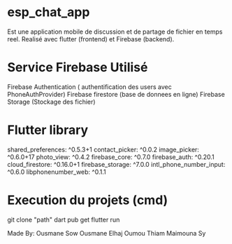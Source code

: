 # esp_chat_app
Est une application mobile de discussion et de partage de fichier en temps reel.
Realisé avec flutter (frontend) et Firebase (backend).

# Service Firebase Utilisé
Firebase Authentication ( authentification des users avec PhoneAuthProvider)
Firebase firestore (base de donnees en ligne)
Firebase Storage (Stockage des fichier)

# Flutter library
  shared_preferences: ^0.5.3+1
  contact_picker: ^0.0.2
  image_picker: ^0.6.0+17
  photo_view: ^0.4.2
  firebase_core: ^0.7.0
  firebase_auth: ^0.20.1
  cloud_firestore: ^0.16.0+1
  firebase_storage: ^7.0.0
  intl_phone_number_input: ^0.6.0
  libphonenumber_web: ^0.1.1

# Execution du projets (cmd)
git clone "path"
dart pub get
flutter run

Made By:
  Ousmane Sow 
  Ousmane Elhaj
  Oumou Thiam
  Maimouna Sy
